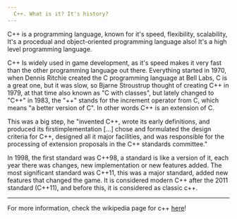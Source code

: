 ```yaml
---
  C++. What is it? It's history?
---
```

C++ is a programming language, known for it's speed, flexibility, scalability, It's a procedual and object-oriented programming language also! It's a high level programming language.

C++ Is widely used in game development, as it's speed makes it very fast than the other programming language out there. Everything started in 1970, when Dennis Ritchie created the C programming language at Bell Labs, C is a great one, but it was slow, so Bjarne Stroustrup thought of creating C++ in 1979, at that time also known as "C with classes", but lately changed to "C++" in 1983, the "++" stands for the increment operator from C, which means "a better version of C".  In other words C++ is an extension of C.

This was a big step, he "invented C++, wrote its early definitions, and produced its firstimplementation [...] chose and formulated the design criteria for C++, designed all it major facilities, and was responsible for the processing of extension proposals in the C++ standards committee." 

In 1998, the first standard was C++98, a standard is like a version of it, each year there was changes, new implementation or new features added. The most significant standard was C++11, this was a major standard, added new features that changed the game. It is considered modern C++ after the 2011 standard (C++11), and before this, it is considered as classic c++.

---
For more information, check the wikipedia page for c++ [here](https://en.wikipedia.org/wiki/C++)!
